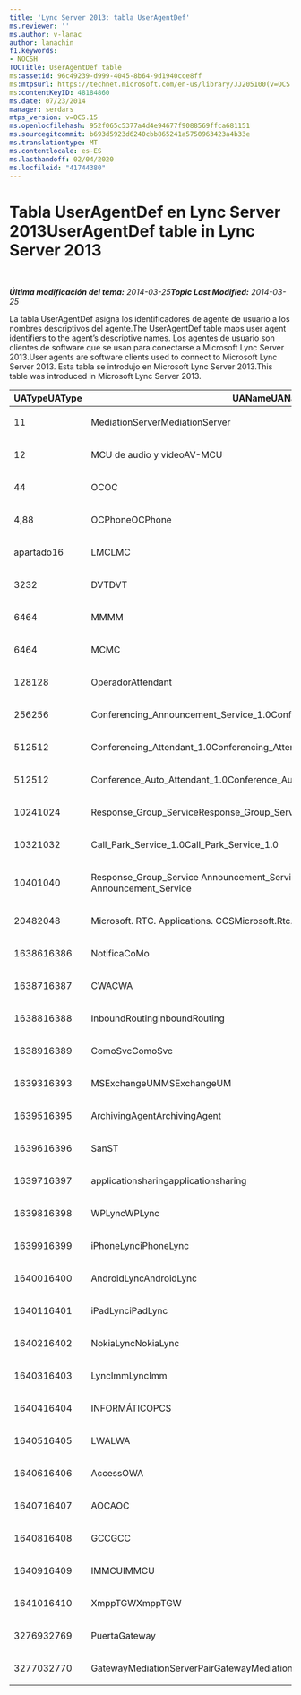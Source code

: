 ```yaml
---
title: 'Lync Server 2013: tabla UserAgentDef'
ms.reviewer: ''
ms.author: v-lanac
author: lanachin
f1.keywords:
- NOCSH
TOCTitle: UserAgentDef table
ms:assetid: 96c49239-d999-4045-8b64-9d1940cce8ff
ms:mtpsurl: https://technet.microsoft.com/en-us/library/JJ205100(v=OCS.15)
ms:contentKeyID: 48184860
ms.date: 07/23/2014
manager: serdars
mtps_version: v=OCS.15
ms.openlocfilehash: 952f065c5377a4d4e94677f9088569ffca681151
ms.sourcegitcommit: b693d5923d6240cbb865241a5750963423a4b33e
ms.translationtype: MT
ms.contentlocale: es-ES
ms.lasthandoff: 02/04/2020
ms.locfileid: "41744380"
---
```

<div data-xmlns="http://www.w3.org/1999/xhtml">

<div class="topic" data-xmlns="http://www.w3.org/1999/xhtml" data-msxsl="urn:schemas-microsoft-com:xslt" data-cs="http://msdn.microsoft.com/en-us/">

<div data-asp="http://msdn2.microsoft.com/asp">

# <a name="useragentdef-table-in-lync-server-2013"></a><span data-ttu-id="6cc8f-102">Tabla UserAgentDef en Lync Server 2013</span><span class="sxs-lookup"><span data-stu-id="6cc8f-102">UserAgentDef table in Lync Server 2013</span></span>

</div>

<div id="mainSection">

<div id="mainBody">

<span> </span>

<span data-ttu-id="6cc8f-103">_**Última modificación del tema:** 2014-03-25_</span><span class="sxs-lookup"><span data-stu-id="6cc8f-103">_**Topic Last Modified:** 2014-03-25_</span></span>

<span data-ttu-id="6cc8f-104">La tabla UserAgentDef asigna los identificadores de agente de usuario a los nombres descriptivos del agente.</span><span class="sxs-lookup"><span data-stu-id="6cc8f-104">The UserAgentDef table maps user agent identifiers to the agent’s descriptive names.</span></span> <span data-ttu-id="6cc8f-105">Los agentes de usuario son clientes de software que se usan para conectarse a Microsoft Lync Server 2013.</span><span class="sxs-lookup"><span data-stu-id="6cc8f-105">User agents are software clients used to connect to Microsoft Lync Server 2013.</span></span> <span data-ttu-id="6cc8f-106">Esta tabla se introdujo en Microsoft Lync Server 2013.</span><span class="sxs-lookup"><span data-stu-id="6cc8f-106">This table was introduced in Microsoft Lync Server 2013.</span></span>


<table>
<colgroup>
<col style="width: 33%" />
<col style="width: 33%" />
<col style="width: 33%" />
</colgroup>
<thead>
<tr class="header">
<th><span data-ttu-id="6cc8f-107">UAType</span><span class="sxs-lookup"><span data-stu-id="6cc8f-107">UAType</span></span></th>
<th><span data-ttu-id="6cc8f-108">UAName</span><span class="sxs-lookup"><span data-stu-id="6cc8f-108">UAName</span></span></th>
<th><span data-ttu-id="6cc8f-109">UACategory</span><span class="sxs-lookup"><span data-stu-id="6cc8f-109">UACategory</span></span></th>
</tr>
</thead>
<tbody>
<tr class="odd">
<td><p><span data-ttu-id="6cc8f-110">1</span><span class="sxs-lookup"><span data-stu-id="6cc8f-110">1</span></span></p></td>
<td><p><span data-ttu-id="6cc8f-111">MediationServer</span><span class="sxs-lookup"><span data-stu-id="6cc8f-111">MediationServer</span></span></p></td>
<td><p><span data-ttu-id="6cc8f-112">MediationServer</span><span class="sxs-lookup"><span data-stu-id="6cc8f-112">MediationServer</span></span></p></td>
</tr>
<tr class="even">
<td><p><span data-ttu-id="6cc8f-113">1</span><span class="sxs-lookup"><span data-stu-id="6cc8f-113">2</span></span></p></td>
<td><p><span data-ttu-id="6cc8f-114">MCU de audio y vídeo</span><span class="sxs-lookup"><span data-stu-id="6cc8f-114">AV-MCU</span></span></p></td>
<td><p><span data-ttu-id="6cc8f-115">MCU de audio y vídeo</span><span class="sxs-lookup"><span data-stu-id="6cc8f-115">AV-MCU</span></span></p></td>
</tr>
<tr class="odd">
<td><p><span data-ttu-id="6cc8f-116">4</span><span class="sxs-lookup"><span data-stu-id="6cc8f-116">4</span></span></p></td>
<td><p><span data-ttu-id="6cc8f-117">OC</span><span class="sxs-lookup"><span data-stu-id="6cc8f-117">OC</span></span></p></td>
<td><p><span data-ttu-id="6cc8f-118">OC</span><span class="sxs-lookup"><span data-stu-id="6cc8f-118">OC</span></span></p></td>
</tr>
<tr class="even">
<td><p><span data-ttu-id="6cc8f-119">4,8</span><span class="sxs-lookup"><span data-stu-id="6cc8f-119">8</span></span></p></td>
<td><p><span data-ttu-id="6cc8f-120">OCPhone</span><span class="sxs-lookup"><span data-stu-id="6cc8f-120">OCPhone</span></span></p></td>
<td><p><span data-ttu-id="6cc8f-121">OCPhone</span><span class="sxs-lookup"><span data-stu-id="6cc8f-121">OCPhone</span></span></p></td>
</tr>
<tr class="odd">
<td><p><span data-ttu-id="6cc8f-122">apartado</span><span class="sxs-lookup"><span data-stu-id="6cc8f-122">16</span></span></p></td>
<td><p><span data-ttu-id="6cc8f-123">LMC</span><span class="sxs-lookup"><span data-stu-id="6cc8f-123">LMC</span></span></p></td>
<td><p><span data-ttu-id="6cc8f-124">LMC</span><span class="sxs-lookup"><span data-stu-id="6cc8f-124">LMC</span></span></p></td>
</tr>
<tr class="even">
<td><p><span data-ttu-id="6cc8f-125">32</span><span class="sxs-lookup"><span data-stu-id="6cc8f-125">32</span></span></p></td>
<td><p><span data-ttu-id="6cc8f-126">DVT</span><span class="sxs-lookup"><span data-stu-id="6cc8f-126">DVT</span></span></p></td>
<td><p><span data-ttu-id="6cc8f-127">DVT</span><span class="sxs-lookup"><span data-stu-id="6cc8f-127">DVT</span></span></p></td>
</tr>
<tr class="odd">
<td><p><span data-ttu-id="6cc8f-128">64</span><span class="sxs-lookup"><span data-stu-id="6cc8f-128">64</span></span></p></td>
<td><p><span data-ttu-id="6cc8f-129">MM</span><span class="sxs-lookup"><span data-stu-id="6cc8f-129">MM</span></span></p></td>
<td><p><span data-ttu-id="6cc8f-130">MM</span><span class="sxs-lookup"><span data-stu-id="6cc8f-130">MM</span></span></p></td>
</tr>
<tr class="even">
<td><p><span data-ttu-id="6cc8f-131">64</span><span class="sxs-lookup"><span data-stu-id="6cc8f-131">64</span></span></p></td>
<td><p><span data-ttu-id="6cc8f-132">MC</span><span class="sxs-lookup"><span data-stu-id="6cc8f-132">MC</span></span></p></td>
<td><p><span data-ttu-id="6cc8f-133">MM</span><span class="sxs-lookup"><span data-stu-id="6cc8f-133">MM</span></span></p></td>
</tr>
<tr class="odd">
<td><p><span data-ttu-id="6cc8f-134">128</span><span class="sxs-lookup"><span data-stu-id="6cc8f-134">128</span></span></p></td>
<td><p><span data-ttu-id="6cc8f-135">Operador</span><span class="sxs-lookup"><span data-stu-id="6cc8f-135">Attendant</span></span></p></td>
<td><p><span data-ttu-id="6cc8f-136">Operador</span><span class="sxs-lookup"><span data-stu-id="6cc8f-136">Attendant</span></span></p></td>
</tr>
<tr class="even">
<td><p><span data-ttu-id="6cc8f-137">256</span><span class="sxs-lookup"><span data-stu-id="6cc8f-137">256</span></span></p></td>
<td><p><span data-ttu-id="6cc8f-138">Conferencing_Announcement_Service_1.0</span><span class="sxs-lookup"><span data-stu-id="6cc8f-138">Conferencing_Announcement_Service_1.0</span></span></p></td>
<td><p><span data-ttu-id="6cc8f-139">ENTIDAD</span><span class="sxs-lookup"><span data-stu-id="6cc8f-139">CAS</span></span></p></td>
</tr>
<tr class="odd">
<td><p><span data-ttu-id="6cc8f-140">512</span><span class="sxs-lookup"><span data-stu-id="6cc8f-140">512</span></span></p></td>
<td><p><span data-ttu-id="6cc8f-141">Conferencing_Attendant_1.0</span><span class="sxs-lookup"><span data-stu-id="6cc8f-141">Conferencing_Attendant_1.0</span></span></p></td>
<td><p><span data-ttu-id="6cc8f-142">CAA</span><span class="sxs-lookup"><span data-stu-id="6cc8f-142">CAA</span></span></p></td>
</tr>
<tr class="even">
<td><p><span data-ttu-id="6cc8f-143">512</span><span class="sxs-lookup"><span data-stu-id="6cc8f-143">512</span></span></p></td>
<td><p><span data-ttu-id="6cc8f-144">Conference_Auto_Attendant_1.0</span><span class="sxs-lookup"><span data-stu-id="6cc8f-144">Conference_Auto_Attendant_1.0</span></span></p></td>
<td><p><span data-ttu-id="6cc8f-145">CAA</span><span class="sxs-lookup"><span data-stu-id="6cc8f-145">CAA</span></span></p></td>
</tr>
<tr class="odd">
<td><p><span data-ttu-id="6cc8f-146">1024</span><span class="sxs-lookup"><span data-stu-id="6cc8f-146">1024</span></span></p></td>
<td><p><span data-ttu-id="6cc8f-147">Response_Group_Service</span><span class="sxs-lookup"><span data-stu-id="6cc8f-147">Response_Group_Service</span></span></p></td>
<td><p><span data-ttu-id="6cc8f-148">RGS</span><span class="sxs-lookup"><span data-stu-id="6cc8f-148">RGS</span></span></p></td>
</tr>
<tr class="even">
<td><p><span data-ttu-id="6cc8f-149">1032</span><span class="sxs-lookup"><span data-stu-id="6cc8f-149">1032</span></span></p></td>
<td><p><span data-ttu-id="6cc8f-150">Call_Park_Service_1.0</span><span class="sxs-lookup"><span data-stu-id="6cc8f-150">Call_Park_Service_1.0</span></span></p></td>
<td><p><span data-ttu-id="6cc8f-151">CP</span><span class="sxs-lookup"><span data-stu-id="6cc8f-151">CPS</span></span></p></td>
</tr>
<tr class="odd">
<td><p><span data-ttu-id="6cc8f-152">1040</span><span class="sxs-lookup"><span data-stu-id="6cc8f-152">1040</span></span></p></td>
<td><p><span data-ttu-id="6cc8f-153">Response_Group_Service Announcement_Service</span><span class="sxs-lookup"><span data-stu-id="6cc8f-153">Response_Group_Service Announcement_Service</span></span></p></td>
<td><p><span data-ttu-id="6cc8f-154">CUYA</span><span class="sxs-lookup"><span data-stu-id="6cc8f-154">AS</span></span></p></td>
</tr>
<tr class="even">
<td><p><span data-ttu-id="6cc8f-155">2048</span><span class="sxs-lookup"><span data-stu-id="6cc8f-155">2048</span></span></p></td>
<td><p><span data-ttu-id="6cc8f-156">Microsoft. RTC. Applications. CCS</span><span class="sxs-lookup"><span data-stu-id="6cc8f-156">Microsoft.Rtc.Applications.Ccs</span></span></p></td>
<td><p><span data-ttu-id="6cc8f-157">CCS</span><span class="sxs-lookup"><span data-stu-id="6cc8f-157">CCS</span></span></p></td>
</tr>
<tr class="odd">
<td><p><span data-ttu-id="6cc8f-158">16386</span><span class="sxs-lookup"><span data-stu-id="6cc8f-158">16386</span></span></p></td>
<td><p><span data-ttu-id="6cc8f-159">Notifica</span><span class="sxs-lookup"><span data-stu-id="6cc8f-159">CoMo</span></span></p></td>
<td><p><span data-ttu-id="6cc8f-160">Notifica</span><span class="sxs-lookup"><span data-stu-id="6cc8f-160">CoMo</span></span></p></td>
</tr>
<tr class="even">
<td><p><span data-ttu-id="6cc8f-161">16387</span><span class="sxs-lookup"><span data-stu-id="6cc8f-161">16387</span></span></p></td>
<td><p><span data-ttu-id="6cc8f-162">CWA</span><span class="sxs-lookup"><span data-stu-id="6cc8f-162">CWA</span></span></p></td>
<td><p><span data-ttu-id="6cc8f-163">CWA</span><span class="sxs-lookup"><span data-stu-id="6cc8f-163">CWA</span></span></p></td>
</tr>
<tr class="odd">
<td><p><span data-ttu-id="6cc8f-164">16388</span><span class="sxs-lookup"><span data-stu-id="6cc8f-164">16388</span></span></p></td>
<td><p><span data-ttu-id="6cc8f-165">InboundRouting</span><span class="sxs-lookup"><span data-stu-id="6cc8f-165">InboundRouting</span></span></p></td>
<td><p><span data-ttu-id="6cc8f-166">InboundRouting</span><span class="sxs-lookup"><span data-stu-id="6cc8f-166">InboundRouting</span></span></p></td>
</tr>
<tr class="even">
<td><p><span data-ttu-id="6cc8f-167">16389</span><span class="sxs-lookup"><span data-stu-id="6cc8f-167">16389</span></span></p></td>
<td><p><span data-ttu-id="6cc8f-168">ComoSvc</span><span class="sxs-lookup"><span data-stu-id="6cc8f-168">ComoSvc</span></span></p></td>
<td><p><span data-ttu-id="6cc8f-169">ComoSvc</span><span class="sxs-lookup"><span data-stu-id="6cc8f-169">ComoSvc</span></span></p></td>
</tr>
<tr class="odd">
<td><p><span data-ttu-id="6cc8f-170">16393</span><span class="sxs-lookup"><span data-stu-id="6cc8f-170">16393</span></span></p></td>
<td><p><span data-ttu-id="6cc8f-171">MSExchangeUM</span><span class="sxs-lookup"><span data-stu-id="6cc8f-171">MSExchangeUM</span></span></p></td>
<td><p><span data-ttu-id="6cc8f-172">ExUM</span><span class="sxs-lookup"><span data-stu-id="6cc8f-172">ExUM</span></span></p></td>
</tr>
<tr class="even">
<td><p><span data-ttu-id="6cc8f-173">16395</span><span class="sxs-lookup"><span data-stu-id="6cc8f-173">16395</span></span></p></td>
<td><p><span data-ttu-id="6cc8f-174">ArchivingAgent</span><span class="sxs-lookup"><span data-stu-id="6cc8f-174">ArchivingAgent</span></span></p></td>
<td><p><span data-ttu-id="6cc8f-175">ARCHAGENT</span><span class="sxs-lookup"><span data-stu-id="6cc8f-175">ARCHAGENT</span></span></p></td>
</tr>
<tr class="odd">
<td><p><span data-ttu-id="6cc8f-176">16396</span><span class="sxs-lookup"><span data-stu-id="6cc8f-176">16396</span></span></p></td>
<td><p><span data-ttu-id="6cc8f-177">San</span><span class="sxs-lookup"><span data-stu-id="6cc8f-177">ST</span></span></p></td>
<td><p><span data-ttu-id="6cc8f-178">San</span><span class="sxs-lookup"><span data-stu-id="6cc8f-178">ST</span></span></p></td>
</tr>
<tr class="even">
<td><p><span data-ttu-id="6cc8f-179">16397</span><span class="sxs-lookup"><span data-stu-id="6cc8f-179">16397</span></span></p></td>
<td><p><span data-ttu-id="6cc8f-180">applicationsharing</span><span class="sxs-lookup"><span data-stu-id="6cc8f-180">applicationsharing</span></span></p></td>
<td><p><span data-ttu-id="6cc8f-181">ASMCU</span><span class="sxs-lookup"><span data-stu-id="6cc8f-181">ASMCU</span></span></p></td>
</tr>
<tr class="odd">
<td><p><span data-ttu-id="6cc8f-182">16398</span><span class="sxs-lookup"><span data-stu-id="6cc8f-182">16398</span></span></p></td>
<td><p><span data-ttu-id="6cc8f-183">WPLync</span><span class="sxs-lookup"><span data-stu-id="6cc8f-183">WPLync</span></span></p></td>
<td><p><span data-ttu-id="6cc8f-184">WPLync</span><span class="sxs-lookup"><span data-stu-id="6cc8f-184">WPLync</span></span></p></td>
</tr>
<tr class="even">
<td><p><span data-ttu-id="6cc8f-185">16399</span><span class="sxs-lookup"><span data-stu-id="6cc8f-185">16399</span></span></p></td>
<td><p><span data-ttu-id="6cc8f-186">iPhoneLync</span><span class="sxs-lookup"><span data-stu-id="6cc8f-186">iPhoneLync</span></span></p></td>
<td><p><span data-ttu-id="6cc8f-187">iPhoneLync</span><span class="sxs-lookup"><span data-stu-id="6cc8f-187">iPhoneLync</span></span></p></td>
</tr>
<tr class="odd">
<td><p><span data-ttu-id="6cc8f-188">16400</span><span class="sxs-lookup"><span data-stu-id="6cc8f-188">16400</span></span></p></td>
<td><p><span data-ttu-id="6cc8f-189">AndroidLync</span><span class="sxs-lookup"><span data-stu-id="6cc8f-189">AndroidLync</span></span></p></td>
<td><p><span data-ttu-id="6cc8f-190">AndroidLync</span><span class="sxs-lookup"><span data-stu-id="6cc8f-190">AndroidLync</span></span></p></td>
</tr>
<tr class="even">
<td><p><span data-ttu-id="6cc8f-191">16401</span><span class="sxs-lookup"><span data-stu-id="6cc8f-191">16401</span></span></p></td>
<td><p><span data-ttu-id="6cc8f-192">iPadLync</span><span class="sxs-lookup"><span data-stu-id="6cc8f-192">iPadLync</span></span></p></td>
<td><p><span data-ttu-id="6cc8f-193">iPadLync</span><span class="sxs-lookup"><span data-stu-id="6cc8f-193">iPadLync</span></span></p></td>
</tr>
<tr class="odd">
<td><p><span data-ttu-id="6cc8f-194">16402</span><span class="sxs-lookup"><span data-stu-id="6cc8f-194">16402</span></span></p></td>
<td><p><span data-ttu-id="6cc8f-195">NokiaLync</span><span class="sxs-lookup"><span data-stu-id="6cc8f-195">NokiaLync</span></span></p></td>
<td><p><span data-ttu-id="6cc8f-196">NokiaLync</span><span class="sxs-lookup"><span data-stu-id="6cc8f-196">NokiaLync</span></span></p></td>
</tr>
<tr class="even">
<td><p><span data-ttu-id="6cc8f-197">16403</span><span class="sxs-lookup"><span data-stu-id="6cc8f-197">16403</span></span></p></td>
<td><p><span data-ttu-id="6cc8f-198">LyncImm</span><span class="sxs-lookup"><span data-stu-id="6cc8f-198">LyncImm</span></span></p></td>
<td><p><span data-ttu-id="6cc8f-199">LyncImm</span><span class="sxs-lookup"><span data-stu-id="6cc8f-199">LyncImm</span></span></p></td>
</tr>
<tr class="odd">
<td><p><span data-ttu-id="6cc8f-200">16404</span><span class="sxs-lookup"><span data-stu-id="6cc8f-200">16404</span></span></p></td>
<td><p><span data-ttu-id="6cc8f-201">INFORMÁTICO</span><span class="sxs-lookup"><span data-stu-id="6cc8f-201">PCS</span></span></p></td>
<td><p><span data-ttu-id="6cc8f-202">INFORMÁTICO</span><span class="sxs-lookup"><span data-stu-id="6cc8f-202">PCS</span></span></p></td>
</tr>
<tr class="even">
<td><p><span data-ttu-id="6cc8f-203">16405</span><span class="sxs-lookup"><span data-stu-id="6cc8f-203">16405</span></span></p></td>
<td><p><span data-ttu-id="6cc8f-204">LWA</span><span class="sxs-lookup"><span data-stu-id="6cc8f-204">LWA</span></span></p></td>
<td><p><span data-ttu-id="6cc8f-205">LWA</span><span class="sxs-lookup"><span data-stu-id="6cc8f-205">LWA</span></span></p></td>
</tr>
<tr class="odd">
<td><p><span data-ttu-id="6cc8f-206">16406</span><span class="sxs-lookup"><span data-stu-id="6cc8f-206">16406</span></span></p></td>
<td><p><span data-ttu-id="6cc8f-207">Access</span><span class="sxs-lookup"><span data-stu-id="6cc8f-207">OWA</span></span></p></td>
<td><p><span data-ttu-id="6cc8f-208">Access</span><span class="sxs-lookup"><span data-stu-id="6cc8f-208">OWA</span></span></p></td>
</tr>
<tr class="even">
<td><p><span data-ttu-id="6cc8f-209">16407</span><span class="sxs-lookup"><span data-stu-id="6cc8f-209">16407</span></span></p></td>
<td><p><span data-ttu-id="6cc8f-210">AOC</span><span class="sxs-lookup"><span data-stu-id="6cc8f-210">AOC</span></span></p></td>
<td><p><span data-ttu-id="6cc8f-211">AOC</span><span class="sxs-lookup"><span data-stu-id="6cc8f-211">AOC</span></span></p></td>
</tr>
<tr class="odd">
<td><p><span data-ttu-id="6cc8f-212">16408</span><span class="sxs-lookup"><span data-stu-id="6cc8f-212">16408</span></span></p></td>
<td><p><span data-ttu-id="6cc8f-213">GCC</span><span class="sxs-lookup"><span data-stu-id="6cc8f-213">GCC</span></span></p></td>
<td><p><span data-ttu-id="6cc8f-214">GCC</span><span class="sxs-lookup"><span data-stu-id="6cc8f-214">GCC</span></span></p></td>
</tr>
<tr class="even">
<td><p><span data-ttu-id="6cc8f-215">16409</span><span class="sxs-lookup"><span data-stu-id="6cc8f-215">16409</span></span></p></td>
<td><p><span data-ttu-id="6cc8f-216">IMMCU</span><span class="sxs-lookup"><span data-stu-id="6cc8f-216">IMMCU</span></span></p></td>
<td><p><span data-ttu-id="6cc8f-217">IMMCU</span><span class="sxs-lookup"><span data-stu-id="6cc8f-217">IMMCU</span></span></p></td>
</tr>
<tr class="odd">
<td><p><span data-ttu-id="6cc8f-218">16410</span><span class="sxs-lookup"><span data-stu-id="6cc8f-218">16410</span></span></p></td>
<td><p><span data-ttu-id="6cc8f-219">XmppTGW</span><span class="sxs-lookup"><span data-stu-id="6cc8f-219">XmppTGW</span></span></p></td>
<td><p><span data-ttu-id="6cc8f-220">XmppGateway</span><span class="sxs-lookup"><span data-stu-id="6cc8f-220">XmppGateway</span></span></p></td>
</tr>
<tr class="even">
<td><p><span data-ttu-id="6cc8f-221">32769</span><span class="sxs-lookup"><span data-stu-id="6cc8f-221">32769</span></span></p></td>
<td><p><span data-ttu-id="6cc8f-222">Puerta</span><span class="sxs-lookup"><span data-stu-id="6cc8f-222">Gateway</span></span></p></td>
<td><p><span data-ttu-id="6cc8f-223">Puerta</span><span class="sxs-lookup"><span data-stu-id="6cc8f-223">Gateway</span></span></p></td>
</tr>
<tr class="odd">
<td><p><span data-ttu-id="6cc8f-224">32770</span><span class="sxs-lookup"><span data-stu-id="6cc8f-224">32770</span></span></p></td>
<td><p><span data-ttu-id="6cc8f-225">GatewayMediationServerPair</span><span class="sxs-lookup"><span data-stu-id="6cc8f-225">GatewayMediationServerPair</span></span></p></td>
<td><p><span data-ttu-id="6cc8f-226">GatewayMediationServerPair</span><span class="sxs-lookup"><span data-stu-id="6cc8f-226">GatewayMediationServerPair</span></span></p></td>
</tr>
</tbody>
</table>


</div>

<span> </span>

</div>

</div>

</div>

